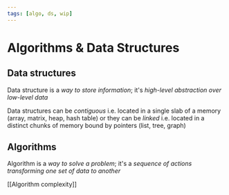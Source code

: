 ```yaml
---
tags: [algo, ds, wip]
---
```


# Algorithms & Data Structures

<!--

Data Structure состоит из Data Types

| Data type                  | Data Structure                                           |
| -------------------------- | -------------------------------------------------------- |
| Variable                   | Collections                                              |
| Abstract                   | Concrete                                                 |
| Contains values, not data  | Contains various data types                              |
| Can be reassigned directly | Values can be changes using special methods, e.g. `push` |
| Integer, Character         | Stack, Queue, Tree                                       |

-->

## Data structures

Data structure is a _way to store information_; it's _high-level abstraction over low-level data_

Data structures can be _contiguous_ i.e. located in a single slab of a memory (array, matrix, heap, hash table)
or they can be _linked_ i.e. located in a distinct chunks of memory bound by pointers (list, tree, graph)

<!--

# Node

Basic data structure, a simple *container for a value* + pointer to the next node (can be `null`)

Nodes are used in linked lists, trees, graphs

Узлы используются в [[Связные списки!связных списках]], [[Деревья!деревьях]], [[Графы!графах]]

## Notes

- Nodes can be *Child nodes* and *Parent nodes*
- *Edge* is a connection between nodes
- *Leaf node* has no children, *Root node* has no parent
- *Sibling nodes* connected to the same parent node
- *Vertex* is the same as Node


- Node

Collections

- [[Array]], Typed Array
- Buffer
- [[List]], Linked List
- Stack & [[Queue]] / Deque, Async Queue

Node, Graph, Tree (Rotation & Balancing), Binary tree, Trie, Hierarchical tree


Other, Heap, Automata

-->

## Algorithms

Algorithm is a _way to solve a problem_; it's a _sequence of actions transforming one set of data to another_

[[Algorithm complexity]]

<!--

Quicksort

1. Choose an element in array, define it as a _pivot point_
2. Compare the rest element with the pivot and make three arrays: one with element less than pivot,
   one with elements equals to pivot, and one with elements bigger than pivot
3. Recursively execute the same sequence of operations for arrays with lesser or higher elements, if their length is more than 1

```js
function quicksort(arr) {
  if (arr.length <= 1) {
    return arr
  }

  let pivot = arr[Math.floor(arr.length / 2)]

  let fst = arr.filter((_) => _ < pivot)
  let mid = arr.filter((_) => _ === pivot)
  let lst = arr.filter((_) => _ > pivot)

  return [...quicksort(fst), ...mid, ...quicksort(lst)]
}
```

Types of algorithms:

- Sorting: Quicksort, Mergesort, Heapsort
- Searching: Binary search, Hash table, BST, Red-Black BST
- Graph traversals: BFS, DFS, Prim, Kruskal, Dijkstra
- Strings: Radix sort, Trie, KMP, Regexps, data compression
- Advanced: B-tree, suffix array, maxflow
- Pathfinding: A\* pathfinding, DFS (Bad), BFS (Bad),Dijkstra (Better), AStar Euclid (Best) AStar Manhattan (Best)

- Histograms
- Trees: balanced tree

Greedy algorithms, Rucksack problem, Travelling salesman problem, Combinatorial explosion

Strategies are:

- brute force, iteration, pointer / two pointers
- memoization, recursion (recursion vs while, fibonacci, tail-wind), divide & conquer, backtracking search (8 queens problem)
- Dynamic programming, metaprogramming

Every algorithm has a concept called _complexity_, O-notation, O(1), O(n), complexity analysis

Algorithm effectiveness

In Java collections already coupled with algorithms, in C++ it is not necessary true

## Questions

- Learn how memory works
- Concept of _hash function_, hashtable, hashmap
- lookup

## Buzzworld

- [[How to solve algorithmic tasks]]
- [[Edge list]]
- [[Heap]]
- [[Pathfinding]], Path-following
- [[Типы данных]]
- Сложность по времени
  - O-нотация
- Сложность по памяти
- Жадные алгоритмы, область применения
- Рекурсия
- "Разделяй и властвуй"
- Представление в памяти
- Битовые маски
- Фильтр Блума
- Алгоритм Хаффмана
- [[Boolean]]
- [[Character]]
- [[Floating-point number]]
- Fixed-point number
- [[Integer]]
- Reference / Pointer
- Enumerated type
- Date Time
- Cmposite Types
  - Array
  - Record
  - Union
- [[Character]]

* Binary Search Tree
* Дерево 2-3-4
* Обход графа
* Поиск кратчайшего пути
* [[Breadth-first search]]
* [[Depth-first search]]

## Abstract data types

- [[Array]]
- [[List]]
- Stack
- Map, Dictionary _or_ Associative array
- Set

## Data structures

- [[Node]]
- [[Array]]
  - Resizeable Array, Array List
  - Sorted Array
- Hash table
- Skip List
- [[Graph theory]]
  - [[Tree]]
    - Balanced tree
    - [[Binary tree]]
      - Бинарный поиск
    - Red-Black Tree
  - [[Linked List]]
    - Двусвязные списки (Doubly Linked Lists)
    - Стек (Stack)
    - Очередь (Queue)
    - Double-ended Queue
      - [[Priority queue]]
- Pile
- [[Эффективность алгоритмов]]
- Квадратичная
- Пирамидальная
- [[Insertion sort]]
- [[Быстрая сортировка]]

* [[Backtracking search]]
* [[Поиск пути]]

-->
